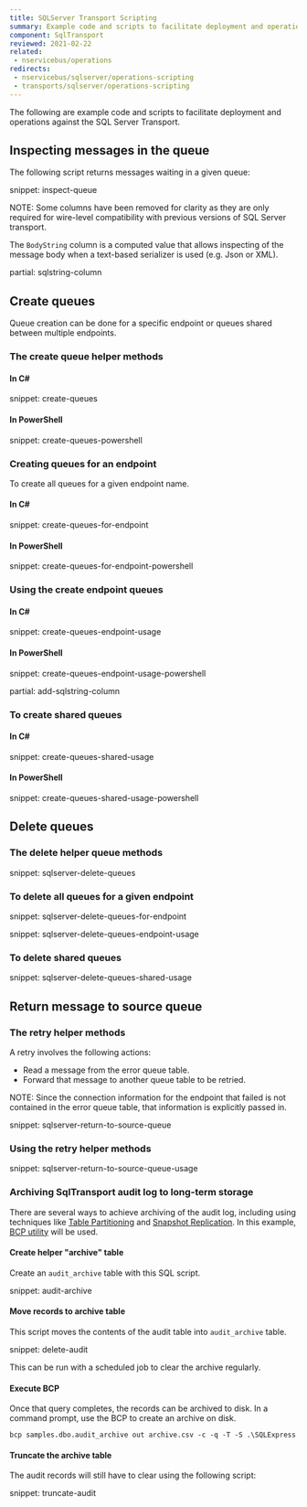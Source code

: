 ```yaml
---
title: SQLServer Transport Scripting
summary: Example code and scripts to facilitate deployment and operational actions against the SQLServer Transport.
component: SqlTransport
reviewed: 2021-02-22
related:
 - nservicebus/operations
redirects:
 - nservicebus/sqlserver/operations-scripting
 - transports/sqlserver/operations-scripting
---
```


The following are example code and scripts to facilitate deployment and operations against the SQL Server Transport.

## Inspecting messages in the queue

The following script returns messages waiting in a given queue:

snippet: inspect-queue

NOTE: Some columns have been removed for clarity as they are only required for wire-level compatibility with previous versions of SQL Server transport.

The `BodyString` column is a computed value that allows inspecting of the message body when a text-based serializer is used (e.g. Json or XML).

partial: sqlstring-column

## Create queues

Queue creation can be done for a specific endpoint or queues shared between multiple endpoints.

### The create queue helper methods

#### In C&#35;

snippet: create-queues

#### In PowerShell

snippet: create-queues-powershell

### Creating queues for an endpoint

To create all queues for a given endpoint name.

#### In C&#35;

snippet: create-queues-for-endpoint

#### In PowerShell

snippet: create-queues-for-endpoint-powershell

### Using the create endpoint queues

#### In C&#35;

snippet: create-queues-endpoint-usage

#### In PowerShell

snippet: create-queues-endpoint-usage-powershell

partial: add-sqlstring-column

### To create shared queues

#### In C&#35;

snippet: create-queues-shared-usage

#### In PowerShell

snippet: create-queues-shared-usage-powershell

## Delete queues

### The delete helper queue methods

snippet: sqlserver-delete-queues

### To delete all queues for a given endpoint

snippet: sqlserver-delete-queues-for-endpoint

snippet: sqlserver-delete-queues-endpoint-usage

### To delete shared queues

snippet: sqlserver-delete-queues-shared-usage

## Return message to source queue

### The retry helper methods

A retry involves the following actions:

 * Read a message from the error queue table.
 * Forward that message to another queue table to be retried.

NOTE: Since the connection information for the endpoint that failed is not contained in the error queue table, that information is explicitly passed in.

snippet: sqlserver-return-to-source-queue

### Using the retry helper methods

snippet: sqlserver-return-to-source-queue-usage

### Archiving SqlTransport audit log to long-term storage

There are several ways to achieve archiving of the audit log, including using techniques like [Table Partitioning](https://docs.microsoft.com/en-us/sql/relational-databases/partitions/create-partitioned-tables-and-indexes) and [Snapshot Replication](https://docs.microsoft.com/en-us/sql/relational-databases/replication/snapshot-replication). In this example, [BCP utility](https://docs.microsoft.com/en-us/sql/tools/bcp-utility) will be used.

#### Create helper "archive" table

Create an `audit_archive` table with this SQL script.

snippet: audit-archive

#### Move records to archive table

This script moves the contents of the audit table into `audit_archive` table.

snippet: delete-audit

This can be run with a scheduled job to clear the archive regularly.

#### Execute BCP

Once that query completes, the records can be archived to disk. In a command prompt, use the BCP to create an archive on disk.

```dos
bcp samples.dbo.audit_archive out archive.csv -c -q -T -S .\SQLExpress
```

#### Truncate the archive table

The audit records will still have to clear using the following script:

snippet: truncate-audit